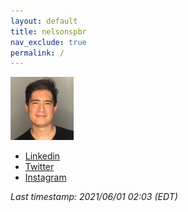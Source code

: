 ```yaml
---
layout: default
title: nelsonspbr
nav_exclude: true
permalink: /
---
```


<img src="./2019.png" width=20%/>

- <a href="https://www.linkedin.com/in/nelsonspbr" target="_blank">Linkedin</a>
- <a href="https://twitter.com/nmimurag" target="_blank">Twitter</a></li>
- <a href="https://www.instagram.com/nmimurag" target="_blank">Instagram</a>

_Last timestamp: 2021/06/01 02:03 (EDT)_
